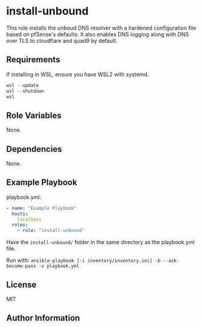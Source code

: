 install-unbound
=========

This role installs the unboud DNS resolver with a hardened configuration file based on pfSense's defaults. It also enables DNS logging along with  DNS over TLS to cloudflare and quad9 by default.

Requirements
------------

If installing in WSL, ensure you have WSL2 with systemd.

```powershell
wsl --update
wsl --shutdown
wsl
```

Role Variables
--------------

None.

Dependencies
------------

None.

Example Playbook
----------------

playbook.yml:

```yml
- name: "Example Playbook"
  hosts:
    localhost
  roles:
    - role: "install-unbound"
```

Have the `install-unbound/` folder in the same directory as the playbook.yml file.

Run with: `ansible-playbook [-i inventory/inventory.ini] -b --ask-become-pass -v playbook.yml`

License
-------

MIT

Author Information
------------------

